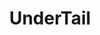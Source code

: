 ---
title: UnderTail
crosslinks:
- announcements
- Undertale
- Pixiv
- titlegore
- StruggleFucking
- asmr
---